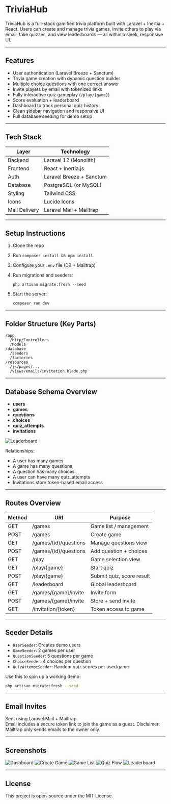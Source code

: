 # TriviaHub

TriviaHub is a full-stack gamified trivia platform built with Laravel + Inertia + React. Users can create and manage trivia games, invite others to play via email, take quizzes, and view leaderboards — all within a sleek, responsive UI.

---

## Features

- User authentication (Laravel Breeze + Sanctum)
- Trivia game creation with dynamic question builder
- Multiple choice questions with one correct answer
- Invite players by email with tokenized links
- Fully interactive quiz gameplay (`/play/{game}`)
- Score evaluation + leaderboard
- Dashboard to track personal quiz history
- Clean sidebar navigation and responsive UI
- Full database seeding for demo setup

---

## Tech Stack

| Layer         | Technology               |
| ------------- | ------------------------ |
| Backend       | Laravel 12 (Monolith)    |
| Frontend      | React + Inertia.js       |
| Auth          | Laravel Breeze + Sanctum |
| Database      | PostgreSQL (or MySQL)    |
| Styling       | Tailwind CSS             |
| Icons         | Lucide Icons             |
| Mail Delivery | Laravel Mail + Mailtrap  |

---

## Setup Instructions

1. Clone the repo
2. Run `composer install && npm install`
3. Configure your `.env` file (DB + Mailtrap)
4. Run migrations and seeders:

    ```
    php artisan migrate:fresh --seed
    ```

5. Start the server:

    ```
    composer run dev
    ```

---

## Folder Structure (Key Parts)

```
/app
  /Http/Controllers
  /Models
/database
  /seeders
  /factories
/resources
  /js/pages/...
  /views/emails/invitation.blade.php
```

---

## Database Schema Overview

- **users**
- **games**
- **questions**
- **choices**
- **quiz_attempts**
- **invitations**

![Leaderboard](screenshots/triviahub_erd_large.png)

Relationships:

- A user has many games
- A game has many questions
- A question has many choices
- A user can have many quiz_attempts
- Invitations store token-based email access

---

## Routes Overview

| Method | URI                   | Purpose                   |
| ------ | --------------------- | ------------------------- |
| GET    | /games                | Game list / management    |
| POST   | /games                | Create game               |
| GET    | /games/{id}/questions | Manage questions view     |
| POST   | /games/{id}/questions | Add question + choices    |
| GET    | /play                 | Game selection view       |
| GET    | /play/{game}          | Start quiz                |
| POST   | /play/{game}          | Submit quiz, score result |
| GET    | /leaderboard          | Global leaderboard        |
| GET    | /games/{game}/invite  | Invite form               |
| POST   | /games/{game}/invite  | Store + send invite       |
| GET    | /invitation/{token}   | Token access to game      |

---

## Seeder Details

- `UserSeeder`: Creates demo users
- `GameSeeder`: 2 games per user
- `QuestionSeeder`: 5 questions per game
- `ChoiceSeeder`: 4 choices per question
- `QuizAttemptSeeder`: Random quiz scores per user/game

Use this to spin up a working demo:

```bash
php artisan migrate:fresh --seed
```

---

## Email Invites

Sent using Laravel Mail + Mailtrap.  
Email includes a secure token link to join the game as a guest.
Disclaimer: Mailtrap only sends emails to the owner only

---

## Screenshots

![Dashboard](screenshots/dashboard.png)
![Create Game](screenshots/new-game.png)
![Game List](screenshots/game-list.png)
![Quiz Flow](screenshots/quiz-play.png)
![Leaderboard](screenshots/leaderboard.png)

---

## License

This project is open-source under the MIT License.
